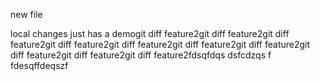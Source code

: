 new file

local changes just has a demogit diff feature2git diff feature2git diff feature2git diff feature2git diff feature2git diff feature2git diff feature2git diff feature2git diff feature2git diff feature2fdsqfdqs
dsfcdzqs
f
fdesqffdeqszf
